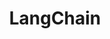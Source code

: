 ---
title: LangChain
description: Framework for integrating LLMs with external tools and data
category: Language Models
link: https://www.langchain.com/
---
